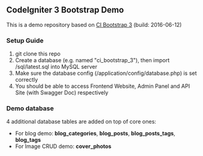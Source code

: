 ## CodeIgniter 3 Bootstrap Demo

This is a demo repository based on [CI Bootstrap 3](https://github.com/waifung0207/ci_bootstrap_3) (build: 2016-06-12)

### Setup Guide

1. git clone this repo
2. Create a database (e.g. named "ci_bootstrap_3"), then import /sql/latest.sql into MySQL server
3. Make sure the database config (/application/config/database.php) is set correctly
4. You should be able to access Frontend Website, Admin Panel and API Site (with Swagger Doc) respectively


### Demo database

4 additional database tables are added on top of core ones:

* For blog demo: **blog_categories**, **blog_posts**, **blog_posts_tags**, **blog_tags**
* For Image CRUD demo: **cover_photos**